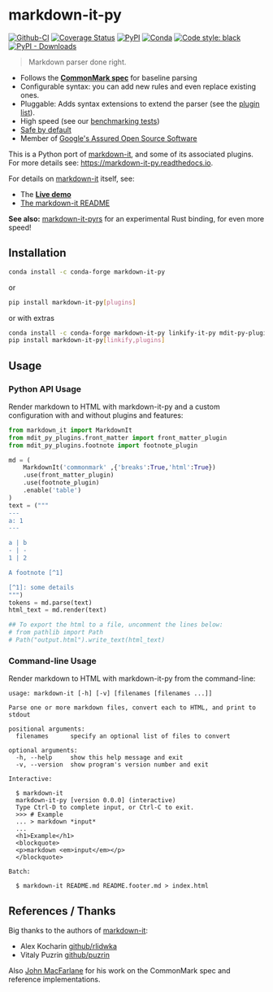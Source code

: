 # markdown-it-py

[![Github-CI][github-ci]][github-link]
[![Coverage Status][codecov-badge]][codecov-link]
[![PyPI][pypi-badge]][pypi-link]
[![Conda][conda-badge]][conda-link]
[![Code style: black][black-badge]][black-link]
[![PyPI - Downloads][install-badge]][install-link]

> Markdown parser done right.

- Follows the __[CommonMark spec](http://spec.commonmark.org/)__ for baseline parsing
- Configurable syntax: you can add new rules and even replace existing ones.
- Pluggable: Adds syntax extensions to extend the parser (see the [plugin list][md-plugins]).
- High speed (see our [benchmarking tests][md-performance])
- [Safe by default][md-security]
- Member of [Google's Assured Open Source Software](https://cloud.google.com/assured-open-source-software/docs/supported-packages)

This is a Python port of [markdown-it], and some of its associated plugins.
For more details see: <https://markdown-it-py.readthedocs.io>.

For details on [markdown-it] itself, see:

- The __[Live demo](https://markdown-it.github.io)__
- [The markdown-it README][markdown-it-readme]

**See also:** [markdown-it-pyrs](https://github.com/chrisjsewell/markdown-it-pyrs) for an experimental Rust binding,
for even more speed!

## Installation

```bash
conda install -c conda-forge markdown-it-py
```

or

```bash
pip install markdown-it-py[plugins]
```

or with extras

```bash
conda install -c conda-forge markdown-it-py linkify-it-py mdit-py-plugins
pip install markdown-it-py[linkify,plugins]
```

## Usage

### Python API Usage

Render markdown to HTML with markdown-it-py and a custom configuration
with and without plugins and features:

```python
from markdown_it import MarkdownIt
from mdit_py_plugins.front_matter import front_matter_plugin
from mdit_py_plugins.footnote import footnote_plugin

md = (
    MarkdownIt('commonmark' ,{'breaks':True,'html':True})
    .use(front_matter_plugin)
    .use(footnote_plugin)
    .enable('table')
)
text = ("""
---
a: 1
---

a | b
- | -
1 | 2

A footnote [^1]

[^1]: some details
""")
tokens = md.parse(text)
html_text = md.render(text)

## To export the html to a file, uncomment the lines below:
# from pathlib import Path
# Path("output.html").write_text(html_text)
```

### Command-line Usage

Render markdown to HTML with markdown-it-py from the
command-line:

```console
usage: markdown-it [-h] [-v] [filenames [filenames ...]]

Parse one or more markdown files, convert each to HTML, and print to stdout

positional arguments:
  filenames      specify an optional list of files to convert

optional arguments:
  -h, --help     show this help message and exit
  -v, --version  show program's version number and exit

Interactive:

  $ markdown-it
  markdown-it-py [version 0.0.0] (interactive)
  Type Ctrl-D to complete input, or Ctrl-C to exit.
  >>> # Example
  ... > markdown *input*
  ...
  <h1>Example</h1>
  <blockquote>
  <p>markdown <em>input</em></p>
  </blockquote>

Batch:

  $ markdown-it README.md README.footer.md > index.html

```

## References / Thanks

Big thanks to the authors of [markdown-it]:

- Alex Kocharin [github/rlidwka](https://github.com/rlidwka)
- Vitaly Puzrin [github/puzrin](https://github.com/puzrin)

Also [John MacFarlane](https://github.com/jgm) for his work on the CommonMark spec and reference implementations.

[github-ci]: https://github.com/executablebooks/markdown-it-py/actions/workflows/tests.yml/badge.svg?branch=master
[github-link]: https://github.com/executablebooks/markdown-it-py
[pypi-badge]: https://img.shields.io/pypi/v/markdown-it-py.svg
[pypi-link]: https://pypi.org/project/markdown-it-py
[conda-badge]: https://anaconda.org/conda-forge/markdown-it-py/badges/version.svg
[conda-link]: https://anaconda.org/conda-forge/markdown-it-py
[codecov-badge]: https://codecov.io/gh/executablebooks/markdown-it-py/branch/master/graph/badge.svg
[codecov-link]: https://codecov.io/gh/executablebooks/markdown-it-py
[black-badge]: https://img.shields.io/badge/code%20style-black-000000.svg
[black-link]: https://github.com/ambv/black
[install-badge]: https://img.shields.io/pypi/dw/markdown-it-py?label=pypi%20installs
[install-link]: https://pypistats.org/packages/markdown-it-py

[CommonMark spec]: http://spec.commonmark.org/
[markdown-it]: https://github.com/markdown-it/markdown-it
[markdown-it-readme]: https://github.com/markdown-it/markdown-it/blob/master/README.md
[md-security]: https://markdown-it-py.readthedocs.io/en/latest/security.html
[md-performance]: https://markdown-it-py.readthedocs.io/en/latest/performance.html
[md-plugins]: https://markdown-it-py.readthedocs.io/en/latest/plugins.html
